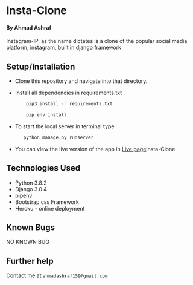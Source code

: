# Insta-Clone

#### By Ahmad Ashraf
Instagram-IP, as the name dictates is a clone of the popular social media platform, instagram, built in django framework

## Setup/Installation
* Clone this repository and navigate into that directory.
* Install all dependencies in requirements.txt
    ```bash
        pip3 install -r requirements.txt
    ```

    ```bash
        pip env install
    ```
* To start the local server in terminal type
     ```bash
        python manage.py runserver
    ```
* You can view the live version of the app in [Live page]("https://insta-gclone.herokuapp.com/")Insta-Clone




## Technologies Used
+ Python 3.8.2
+ Django 3.0.4
+ pipenv
+ Bootstrap css Framework
+ Heroku - online deployment

## Known Bugs
  NO KNOWN BUG
## Further help
Contact me at  `ahmadashraf159@gmail.com`
